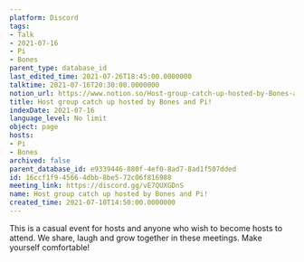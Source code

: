```yaml
---
platform: Discord
tags:
- Talk
- 2021-07-16
- Pi
- Bones
parent_type: database_id
last_edited_time: 2021-07-26T18:45:00.0000000
talktime: 2021-07-16T20:30:00.0000000
notion_url: https://www.notion.so/Host-group-catch-up-hosted-by-Bones-and-Pi-16ccf1f945664dbb8be572c06f816988
title: Host group catch up hosted by Bones and Pi!
indexDate: 2021-07-16
language_level: No limit
object: page
hosts:
- Pi
- Bones
archived: false
parent_database_id: e9339446-880f-4ef0-8ad7-8ad1f507dded
id: 16ccf1f9-4566-4dbb-8be5-72c06f816988
meeting_link: https://discord.gg/vE7QUXGDnS
name: Host group catch up hosted by Bones and Pi!
created_time: 2021-07-10T14:50:00.0000000
---
```


This is a casual event for hosts and anyone who wish to become hosts to attend.  We share, laugh and grow together in these meetings.  Make yourself comfortable!






